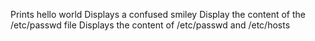 Prints hello world
Displays a confused smiley
Display the content of the /etc/passwd file
Displays the content of /etc/passwd and /etc/hosts
